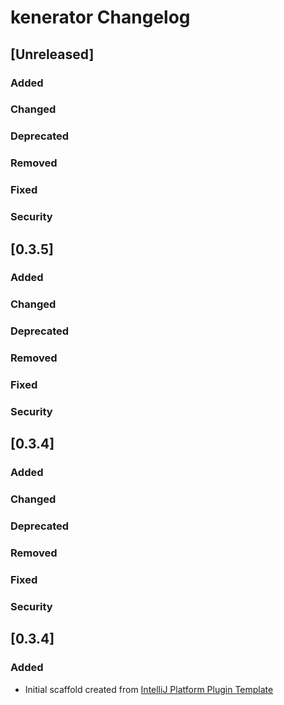 <!-- Keep a Changelog guide -> https://keepachangelog.com -->

# kenerator Changelog

## [Unreleased]
### Added

### Changed

### Deprecated

### Removed

### Fixed

### Security
## [0.3.5]
### Added

### Changed

### Deprecated

### Removed

### Fixed

### Security
## [0.3.4]
### Added

### Changed

### Deprecated

### Removed

### Fixed

### Security
## [0.3.4]
### Added
- Initial scaffold created from [IntelliJ Platform Plugin Template](https://github.com/JetBrains/intellij-platform-plugin-template)
